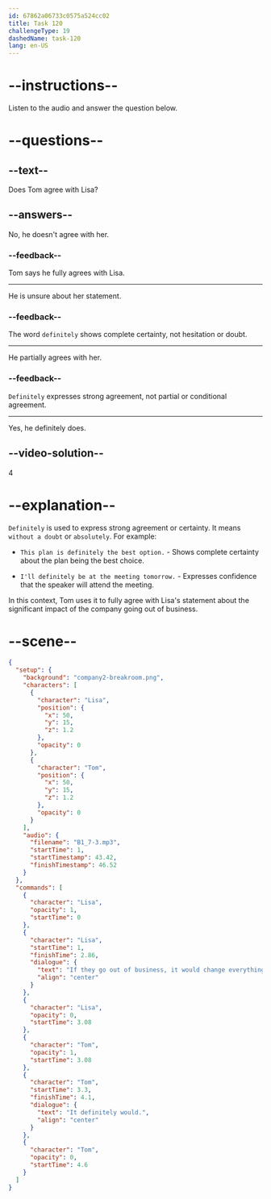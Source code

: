 ```yaml
---
id: 67862a06733c0575a524cc02
title: Task 120
challengeType: 19
dashedName: task-120
lang: en-US
---
```


<!-- (Audio) Lisa: If they go out of business, it would change everything. Tom: It definitely would. -->

# --instructions--

Listen to the audio and answer the question below.

# --questions--

## --text--

Does Tom agree with Lisa?

## --answers--

No, he doesn't agree with her.

### --feedback--

Tom says he fully agrees with Lisa.

---

He is unsure about her statement.

### --feedback--

The word `definitely` shows complete certainty, not hesitation or doubt.

---

He partially agrees with her.

### --feedback--

`Definitely` expresses strong agreement, not partial or conditional agreement.

---

Yes, he definitely does.

## --video-solution--

4

# --explanation--

`Definitely` is used to express strong agreement or certainty. It means `without a doubt` or `absolutely`. For example:

- `This plan is definitely the best option.` - Shows complete certainty about the plan being the best choice.

- `I'll definitely be at the meeting tomorrow.` - Expresses confidence that the speaker will attend the meeting.

In this context, Tom uses it to fully agree with Lisa's statement about the significant impact of the company going out of business.

# --scene--

```json
{
  "setup": {
    "background": "company2-breakroom.png",
    "characters": [
      {
        "character": "Lisa",
        "position": {
          "x": 50,
          "y": 15,
          "z": 1.2
        },
        "opacity": 0
      },
      {
        "character": "Tom",
        "position": {
          "x": 50,
          "y": 15,
          "z": 1.2
        },
        "opacity": 0
      }
    ],
    "audio": {
      "filename": "B1_7-3.mp3",
      "startTime": 1,
      "startTimestamp": 43.42,
      "finishTimestamp": 46.52
    }
  },
  "commands": [
    {
      "character": "Lisa",
      "opacity": 1,
      "startTime": 0
    },
    {
      "character": "Lisa",
      "startTime": 1,
      "finishTime": 2.86,
      "dialogue": {
        "text": "If they go out of business, it would change everything.",
        "align": "center"
      }
    },
    {
      "character": "Lisa",
      "opacity": 0,
      "startTime": 3.08
    },
    {
      "character": "Tom",
      "opacity": 1,
      "startTime": 3.08
    },
    {
      "character": "Tom",
      "startTime": 3.3,
      "finishTime": 4.1,
      "dialogue": {
        "text": "It definitely would.",
        "align": "center"
      }
    },
    {
      "character": "Tom",
      "opacity": 0,
      "startTime": 4.6
    }
  ]
}
```
